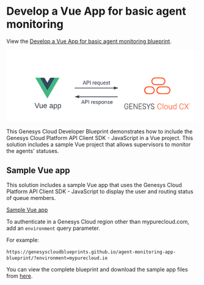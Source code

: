 # Develop a Vue App for basic agent monitoring

View the [Develop a Vue App for basic agent monitoring blueprint](https://developer.mypurecloud.com/blueprints/agent-monitoring-app-blueprint "Opens the Genesys Cloud Developer Center blueprints page").

![GCSDK_Angular](blueprint/images/vue-app-genesys-cloud.png "Develop a Vue App for basic agent monitoring")

This Genesys Cloud Developer Blueprint demonstrates how to include the Genesys Cloud Platform API Client SDK - JavaScript in a Vue project. This solution includes a sample Vue project that allows supervisors to monitor the agents' statuses.

## Sample Vue app

This solution includes a sample Vue app that uses the Genesys Cloud Platform API Client SDK - JavaScript to display the user and routing status of queue members.

[Sample Vue app](https://genesyscloudblueprints.github.io/agent-monitoring-app-blueprint/ "Opens the sample Vue app")

To authenticate in a Genesys Cloud region other than mypurecloud.com, add an `environment` query parameter.

For example:

```
https://genesyscloudblueprints.github.io/agent-monitoring-app-blueprint/?environment=mypurecloud.ie
```
You can view the complete blueprint and download the sample app files from [here](https://github.com/GenesysCloudBlueprints/agent-monitoring-app-blueprint/tree/main/agent-monitoring-app "Opens the sample Vue app").


